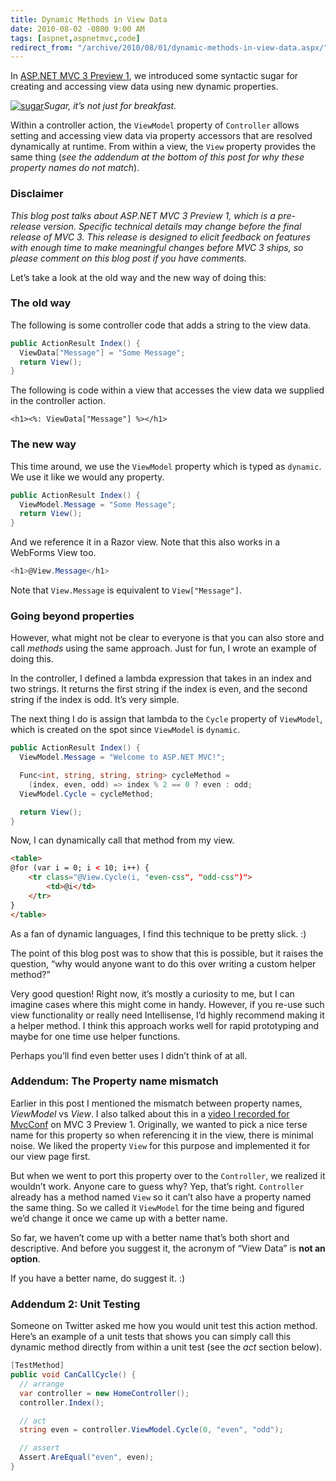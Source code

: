 ```yaml
---
title: Dynamic Methods in View Data
date: 2010-08-02 -0800 9:00 AM
tags: [aspnet,aspnetmvc,code]
redirect_from: "/archive/2010/08/01/dynamic-methods-in-view-data.aspx/"
---
```


In [ASP.NET MVC 3 Preview
1](https://haacked.com/archive/2010/07/27/aspnetmvc3-preview1-released.aspx "ASP.NET MVC 3 Preview 1 Released"),
we introduced some syntactic sugar for creating and accessing view data
using new dynamic properties.

[![sugar](https://haacked.com/images/haacked_com/WindowsLiveWriter/DynamicViewDataIsNotJustForProperties_9E33/sugar_thumb.jpg "sugar")](https://haacked.com/images/haacked_com/WindowsLiveWriter/DynamicViewDataIsNotJustForProperties_9E33/sugar_2.jpg)*Sugar,
it’s not just for breakfast.*

Within a controller action, the `ViewModel` property of `Controller`
allows setting and accessing view data via property accessors that are
resolved dynamically at runtime. From within a view, the `View` property
provides the same thing (*see the addendum at the bottom of this post
for why these property names do not match*).

### Disclaimer

*This blog post talks about ASP.NET MVC 3 Preview 1, which is a
pre-release version. Specific technical details may change before the
final release of MVC 3. This release is designed to elicit feedback on
features with enough time to make meaningful changes before MVC 3 ships,
so please comment on this blog post if you have comments.*

Let’s take a look at the old way and the new way of doing this:

### The old way

The following is some controller code that adds a string to the view
data.

```csharp
public ActionResult Index() {
  ViewData["Message"] = "Some Message";
  return View();
}
```

The following is code within a view that accesses the view data we
supplied in the controller action.

```aspx-cs
<h1><%: ViewData["Message"] %></h1>
```

### The new way

This time around, we use the `ViewModel` property which is typed as
`dynamic`. We use it like we would any property.

```csharp
public ActionResult Index() {
  ViewModel.Message = "Some Message";
  return View();
}
```

And we reference it in a Razor view. Note that this also works in a
WebForms View too.

```csharp
<h1>@View.Message</h1>
```

Note that `View.Message` is equivalent to `View["Message"]`.

### Going beyond properties

However, what might not be clear to everyone is that you can also store
and call *methods* using the same approach. Just for fun, I wrote an
example of doing this.

In the controller, I defined a lambda expression that takes in an index
and two strings. It returns the first string if the index is even, and
the second string if the index is odd. It’s very simple.

The next thing I do is assign that lambda to the `Cycle` property of
`ViewModel`, which is created on the spot since `ViewModel` is
`dynamic`.

```csharp
public ActionResult Index() {
  ViewModel.Message = "Welcome to ASP.NET MVC!";

  Func<int, string, string, string> cycleMethod = 
    (index, even, odd) => index % 2 == 0 ? even : odd;
  ViewModel.Cycle = cycleMethod;

  return View();
}
```

Now, I can dynamically call that method from my view.

```html
<table>
@for (var i = 0; i < 10; i++) {
    <tr class="@View.Cycle(i, "even-css", "odd-css")">
        <td>@i</td>
    </tr>
}
</table>
```

As a fan of dynamic languages, I find this technique to be pretty slick.
:)

The point of this blog post was to show that this is possible, but it
raises the question, “why would anyone want to do this over writing a
custom helper method?”

Very good question! Right now, it’s mostly a curiosity to me, but I can
imagine cases where this might come in handy. However, if you re-use
such view functionality or really need Intellisense, I’d highly
recommend making it a helper method. I think this approach works well
for rapid prototyping and maybe for one time use helper functions.

Perhaps you’ll find even better uses I didn’t think of at all.

### Addendum: The Property name mismatch

Earlier in this post I mentioned the mismatch between property names,
*ViewModel* vs *View*. I also talked about this in a [video I recorded
for
MvcConf](http://www.viddler.com/explore/mvcconf/videos/4/ "MvcConf talk: ASP.NET MVC 3 Preview 1")
on MVC 3 Preview 1. Originally, we wanted to pick a nice terse name for
this property so when referencing it in the view, there is minimal
noise. We liked the property `View` for this purpose and implemented it
for our view page first.

But when we went to port this property over to the `Controller`, we
realized it wouldn’t work. Anyone care to guess why? Yep, that’s right.
`Controller` already has a method named `View` so it can’t also have a
property named the same thing. So we called it `ViewModel` for the time
being and figured we’d change it once we came up with a better name.

So far, we haven’t come up with a better name that’s both short and
descriptive. And before you suggest it, the acronym of “View Data” is
**not an option**.

If you have a better name, do suggest it. :)

### Addendum 2: Unit Testing

Someone on Twitter asked me how you would unit test this action method.
Here’s an example of a unit tests that shows you can simply call this
dynamic method directly from within a unit test (see the *act* section
below).

```csharp
[TestMethod]
public void CanCallCycle() {
  // arrange
  var controller = new HomeController();
  controller.Index();

  // act
  string even = controller.ViewModel.Cycle(0, "even", "odd");

  // assert
  Assert.AreEqual("even", even);
}
```

